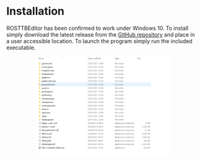 # Installation

ROSTTBEditor has been confirmed to work under Windows 10. To install simply download the latest release from the [GitHub repository](https://github.com/Railway-Op-Sim/ROSTimetableEditor/releases) and place in a user accessible location. To launch the program simply run the included executable.

<center><img src="./img/folder.png" style="max-width: 70%"></center>